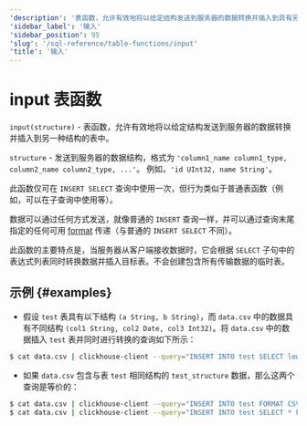 ```yaml
---
'description': '表函数，允许有效地将以给定结构发送到服务器的数据转换并插入到具有另一结构的表中。'
'sidebar_label': '输入'
'sidebar_position': 95
'slug': '/sql-reference/table-functions/input'
'title': '输入'
---
```



# input 表函数

`input(structure)` - 表函数，允许有效地将以给定结构发送到服务器的数据转换并插入到另一种结构的表中。

`structure` - 发送到服务器的数据结构，格式为 `'column1_name column1_type, column2_name column2_type, ...'`。
例如，`'id UInt32, name String'`。

此函数仅可在 `INSERT SELECT` 查询中使用一次，但行为类似于普通表函数（例如，可以在子查询中使用等）。

数据可以通过任何方式发送，就像普通的 `INSERT` 查询一样，并可以通过查询末尾指定的任何可用 [format](/sql-reference/formats) 传递（与普通的 `INSERT SELECT` 不同）。

此函数的主要特点是，当服务器从客户端接收数据时，它会根据 `SELECT` 子句中的表达式列表同时转换数据并插入目标表。不会创建包含所有传输数据的临时表。

## 示例 {#examples}

- 假设 `test` 表具有以下结构 `(a String, b String)`，而 `data.csv` 中的数据具有不同结构 `(col1 String, col2 Date, col3 Int32)`。将 `data.csv` 中的数据插入 `test` 表并同时进行转换的查询如下所示：

<!-- -->

```bash
$ cat data.csv | clickhouse-client --query="INSERT INTO test SELECT lower(col1), col3 * col3 FROM input('col1 String, col2 Date, col3 Int32') FORMAT CSV";
```

- 如果 `data.csv` 包含与表 `test` 相同结构的 `test_structure` 数据，那么这两个查询是等价的：

<!-- -->

```bash
$ cat data.csv | clickhouse-client --query="INSERT INTO test FORMAT CSV"
$ cat data.csv | clickhouse-client --query="INSERT INTO test SELECT * FROM input('test_structure') FORMAT CSV"
```

